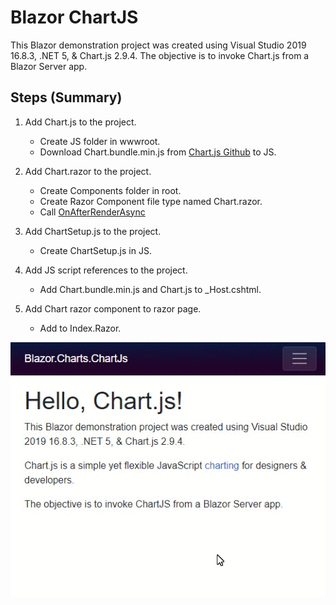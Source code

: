 ﻿# Blazor ChartJS
This Blazor demonstration project was created using Visual Studio 2019 16.8.3, .NET 5, & Chart.js 2.9.4.  The objective is to invoke Chart.js from a Blazor Server app.

## Steps (Summary)
1. Add Chart.js to the project.  
	* Create JS folder in wwwroot.	
	* Download Chart.bundle.min.js from [Chart.js Github](https://github.com/chartjs/Chart.js) to JS.

2. Add Chart.razor to the project.
	* Create Components folder in root.
	* Create Razor Component file type named Chart.razor.
	* Call [OnAfterRenderAsync](https://docs.microsoft.com/en-us/aspnet/core/blazor/components/lifecycle?view=aspnetcore-5.0#after-component-render)

3. Add ChartSetup.js to the project.
	* Create ChartSetup.js in JS.

4. Add JS script references to the project.
	* Add Chart.bundle.min.js and Chart.js to _Host.cshtml.

5. Add Chart razor component to razor page.
	* Add <Chart></Chart> to Index.Razor.

![Blazor Chart GIF](https://github.com/rdw100/BlazorCharts/blob/master/Blazor.Charts.ChartJs/wwwroot/img/L3F8L1RUbc.gif?raw=true)
